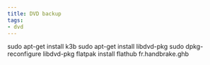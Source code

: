 ```yaml
---
title: DVD backup
tags:
- dvd
---
```


sudo apt-get install k3b 
sudo apt-get install libdvd-pkg
sudo dpkg-reconfigure libdvd-pkg
flatpak install flathub fr.handbrake.ghb
